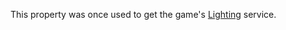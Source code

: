 This property was once used to get the game's [Lighting](https://create.roblox.com/docs/reference/engine/classes/Lighting) service.